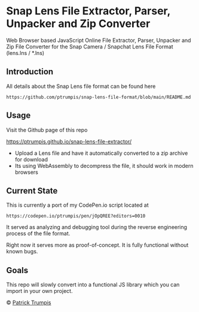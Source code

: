 # Snap Lens File Extractor, Parser, Unpacker and Zip Converter
Web Browser based JavaScript Online File Extractor, Parser, Unpacker and Zip File Converter for the Snap Camera / Snapchat Lens File Format (lens.lns / *.lns)

## Introduction
All details about the Snap Lens file format can be found here
```
https://github.com/ptrumpis/snap-lens-file-format/blob/main/README.md
```

## Usage
Visit the Github page of this repo

https://ptrumpis.github.io/snap-lens-file-extractor/

- Upload a Lens file and have it automatically converted to a zip archive for download
- Its using WebAssembly to decompress the file, it should work in modern browsers

## Current State
This is currently a port of my CodePen.io script located at
```
https://codepen.io/ptrumpis/pen/jOpQREE?editors=0010
```
It served as analyzing and debugging tool during the reverse engineering process of the file format.

Right now it serves more as proof-of-concept. It is fully functional without known bugs.

## Goals
This repo will slowly convert into a functional JS library which you can import in your own project.

© [Patrick Trumpis](https://github.com/ptrumpis)